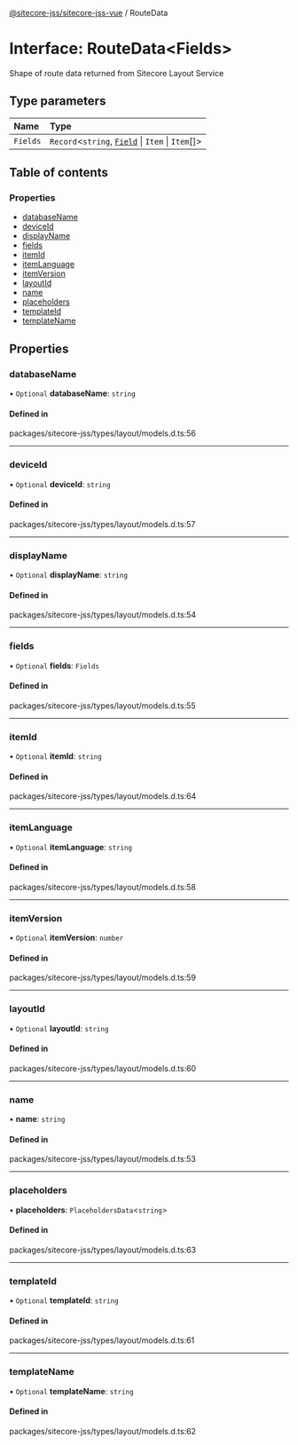 [@sitecore-jss/sitecore-jss-vue](../README.md) / RouteData

# Interface: RouteData\<Fields\>

Shape of route data returned from Sitecore Layout Service

## Type parameters

| Name | Type |
| :------ | :------ |
| `Fields` | `Record`\<`string`, [`Field`](Field.md) \| `Item` \| `Item`[]\> |

## Table of contents

### Properties

- [databaseName](RouteData.md#databasename)
- [deviceId](RouteData.md#deviceid)
- [displayName](RouteData.md#displayname)
- [fields](RouteData.md#fields)
- [itemId](RouteData.md#itemid)
- [itemLanguage](RouteData.md#itemlanguage)
- [itemVersion](RouteData.md#itemversion)
- [layoutId](RouteData.md#layoutid)
- [name](RouteData.md#name)
- [placeholders](RouteData.md#placeholders)
- [templateId](RouteData.md#templateid)
- [templateName](RouteData.md#templatename)

## Properties

### databaseName

• `Optional` **databaseName**: `string`

#### Defined in

packages/sitecore-jss/types/layout/models.d.ts:56

___

### deviceId

• `Optional` **deviceId**: `string`

#### Defined in

packages/sitecore-jss/types/layout/models.d.ts:57

___

### displayName

• `Optional` **displayName**: `string`

#### Defined in

packages/sitecore-jss/types/layout/models.d.ts:54

___

### fields

• `Optional` **fields**: `Fields`

#### Defined in

packages/sitecore-jss/types/layout/models.d.ts:55

___

### itemId

• `Optional` **itemId**: `string`

#### Defined in

packages/sitecore-jss/types/layout/models.d.ts:64

___

### itemLanguage

• `Optional` **itemLanguage**: `string`

#### Defined in

packages/sitecore-jss/types/layout/models.d.ts:58

___

### itemVersion

• `Optional` **itemVersion**: `number`

#### Defined in

packages/sitecore-jss/types/layout/models.d.ts:59

___

### layoutId

• `Optional` **layoutId**: `string`

#### Defined in

packages/sitecore-jss/types/layout/models.d.ts:60

___

### name

• **name**: `string`

#### Defined in

packages/sitecore-jss/types/layout/models.d.ts:53

___

### placeholders

• **placeholders**: `PlaceholdersData`\<`string`\>

#### Defined in

packages/sitecore-jss/types/layout/models.d.ts:63

___

### templateId

• `Optional` **templateId**: `string`

#### Defined in

packages/sitecore-jss/types/layout/models.d.ts:61

___

### templateName

• `Optional` **templateName**: `string`

#### Defined in

packages/sitecore-jss/types/layout/models.d.ts:62
